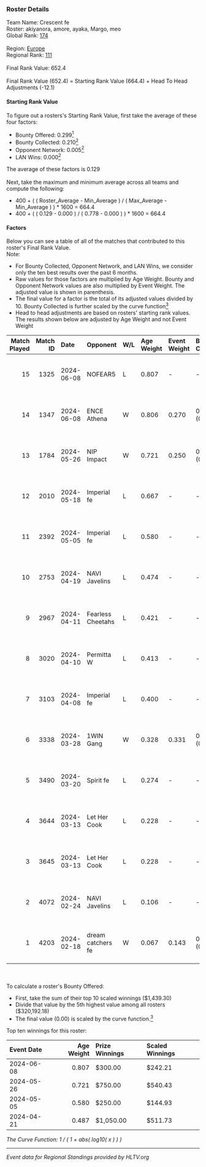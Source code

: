 ### Roster Details<br />
Team Name: Crescent fe<br />
Roster: akiyanora, amore, ayaka, Margo, meo<br />
Global Rank: [174](../standings_global.md)<br />
<br />
Region: [Europe]( ../standings_europe.md)<br />
Regional Rank: [111]( ../standings_europe.md)<br />
<br />
Final Rank Value:  652.4<br />
<br />
Final Rank Value (652.4) = Starting Rank Value (664.4) + Head To Head Adjustments (-12.1)<br />

#### Starting Rank Value<br />
To figure out a rosters's Starting Rank Value, first take the average of these four factors:<br />
- Bounty Offered: 0.299[<sup>1</sup>](#table2)
- Bounty Collected: 0.210[<sup>2</sup>](#table1)
- Opponent Network: 0.005[<sup>2</sup>](#table1)
- LAN Wins: 0.000[<sup>2</sup>](#table1)

The average of these factors is 0.129<br />
<br />
Next, take the maximum and minimum average across all teams and compute the following:<br />
- 400 + ( ( Roster_Average - Min_Average ) / ( Max_Average - Min_Average ) ) * 1600 = 664.4
- 400 + ( ( 0.129 - 0.000 ) / ( 0.778 - 0.000 ) ) * 1600 = 664.4


#### Factors<br />
Below you can see a table of all of the matches that contributed to this roster's Final Rank Value.<br />
Note:<br />

- For Bounty Collected, Opponent Network, and LAN Wins, we consider only the ten best results over the past 6 months.
- Raw values for those factors are multiplied by Age Weight. Bounty and Opponent Network values are also multiplied by Event Weight. The adjusted value is shown in parenthesis.
- The final value for a factor is the total of its adjusted values divided by 10. Bounty Collected is further scaled by the curve function[<sup>3</sup>](#curveFunction)
- Head to head adjustments are based on rosters' starting rank values. The results shown below are adjusted by Age Weight and not Event Weight
<span id="table1"></span><br />


| Match Played | Match ID | Date       | Opponent          | W/L | Age Weight | Event Weight | Bounty Collected | Opponent Network | LAN Wins  | H2H Adj. | Roster                              |
| -: | -: | :- | :- | :- | :- | :- | :- | :- | :- | -: | :- |
|           15 |     1325 | 2024-06-08 | NOFEAR5           | L   | 0.807      | -            | -                | -                | -         |   -12.03 | akiyanora, amore, ayaka, Margo, meo |
|           14 |     1347 | 2024-06-08 | ENCE Athena       | W   | 0.806      | 0.270        | 0.002 (0.001)    | 0.033 (0.007)    | 0 (0.000) |    11.57 | akiyanora, amore, ayaka, Margo, meo |
|           13 |     1784 | 2024-05-26 | NIP Impact        | W   | 0.721      | 0.250        | 0.005 (0.001)    | 0.219 (0.039)    | 0 (0.000) |    13.92 | akiyanora, amore, ayaka, Margo, meo |
|           12 |     2010 | 2024-05-18 | Imperial fe       | L   | 0.667      | -            | -                | -                | -         |    -1.97 | akiyanora, amore, ayaka, Margo, meo |
|           11 |     2392 | 2024-05-05 | Imperial fe       | L   | 0.580      | -            | -                | -                | -         |    -1.74 | akiyanora, amore, ayaka, Margo, meo |
|           10 |     2753 | 2024-04-19 | NAVI Javelins     | L   | 0.474      | -            | -                | -                | -         |    -3.79 | akiyanora, amore, ayaka, Margo, meo |
|            9 |     2967 | 2024-04-11 | Fearless Cheetahs | L   | 0.421      | -            | -                | -                | -         |    -5.79 | akiyanora, amore, ayaka, Margo, meo |
|            8 |     3020 | 2024-04-10 | Permitta W        | L   | 0.413      | -            | -                | -                | -         |    -9.29 | akiyanora, amore, ayaka, Margo, meo |
|            7 |     3103 | 2024-04-08 | Imperial fe       | L   | 0.400      | -            | -                | -                | -         |    -1.36 | akiyanora, amore, ayaka, Margo, meo |
|            6 |     3338 | 2024-03-28 | 1WIN Gang         | W   | 0.328      | 0.331        | 0.001 (0.000)    | 0.016 (0.002)    | 0 (0.000) |     5.07 | akiyanora, amore, ayaka, Margo, meo |
|            5 |     3490 | 2024-03-20 | Spirit fe         | L   | 0.274      | -            | -                | -                | -         |    -4.25 | akiyanora, amore, ayaka, Margo, meo |
|            4 |     3644 | 2024-03-13 | Let Her Cook      | L   | 0.228      | -            | -                | -                | -         |    -1.33 | akiyanora, amore, ayaka, Margo, meo |
|            3 |     3645 | 2024-03-13 | Let Her Cook      | L   | 0.228      | -            | -                | -                | -         |    -1.31 | akiyanora, amore, ayaka, Margo, meo |
|            2 |     4072 | 2024-02-24 | NAVI Javelins     | L   | 0.106      | -            | -                | -                | -         |    -1.00 | akiyanora, amore, ayaka, Margo, meo |
|            1 |     4203 | 2024-02-18 | dream catchers fe | W   | 0.067      | 0.143        | 0.016 (0.000)    | 0.167 (0.002)    | 0 (0.000) |     1.22 | akiyanora, amore, ayaka, Margo, meo |

<br />
<span id="table2"></span><br />
To calculate a roster's Bounty Offered:<br />

- First, take the sum of their top 10 scaled winnings ($1,439.30)
- Divide that value by the 5th highest value among all rosters ($320,192.18)
- The final value (0.00) is scaled by the curve function.[<sup>3</sup>](#curveFunction)

Top ten winnings for this roster:<br />

| Event Date | Age Weight | Prize Winnings | Scaled Winnings |
| :- | -: | :- | :- |
| 2024-06-08 |      0.807 | $300.00        | $242.21         |
| 2024-05-26 |      0.721 | $750.00        | $540.43         |
| 2024-05-05 |      0.580 | $250.00        | $144.93         |
| 2024-04-21 |      0.487 | $1,050.00      | $511.73         |


<span id="curveFunction"></span>_The Curve Function: 1 / ( 1 + abs( log10( x ) ) )_<br />

---
_Event data for Regional Standings provided by HLTV.org_<br />
